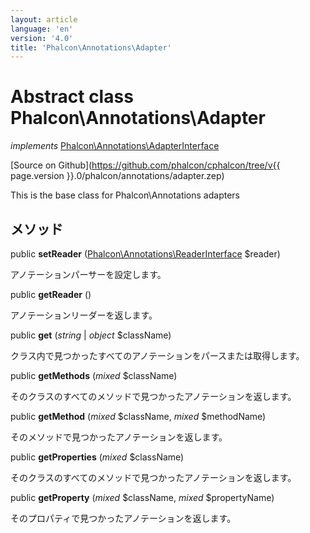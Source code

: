 ```yaml
---
layout: article
language: 'en'
version: '4.0'
title: 'Phalcon\Annotations\Adapter'
---
```

# Abstract class **Phalcon\Annotations\Adapter**

*implements* [Phalcon\Annotations\AdapterInterface](Phalcon_Annotations_AdapterInterface)

[Source on Github](https://github.com/phalcon/cphalcon/tree/v{{ page.version }}.0/phalcon/annotations/adapter.zep)

This is the base class for Phalcon\Annotations adapters

## メソッド

public **setReader** ([Phalcon\Annotations\ReaderInterface](Phalcon_Annotations_ReaderInterface) $reader)

アノテーションパーサーを設定します。

public **getReader** ()

アノテーションリーダーを返します。

public **get** (*string* | *object* $className)

クラス内で見つかったすべてのアノテーションをパースまたは取得します。

public **getMethods** (*mixed* $className)

そのクラスのすべてのメソッドで見つかったアノテーションを返します。

public **getMethod** (*mixed* $className, *mixed* $methodName)

そのメソッドで見つかったアノテーションを返します。

public **getProperties** (*mixed* $className)

そのクラスのすべてのメソッドで見つかったアノテーションを返します。

public **getProperty** (*mixed* $className, *mixed* $propertyName)

そのプロパティで見つかったアノテーションを返します。